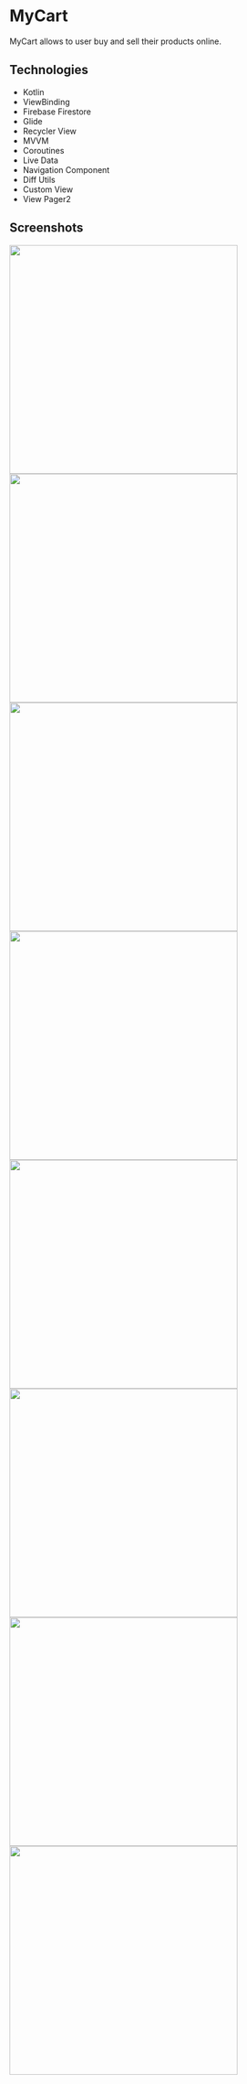 # MyCart

MyCart allows to user buy and sell their products online.


## Technologies

* Kotlin
* ViewBinding
* Firebase Firestore
* Glide
* Recycler View
* MVVM
* Coroutines
* Live Data
* Navigation Component
* Diff Utils
* Custom View
* View Pager2

## Screenshots

<img src="https://user-images.githubusercontent.com/89382842/182802833-6c08e887-adfc-4c10-822e-d253bcb105c0.png" height="400"> <img src="https://user-images.githubusercontent.com/89382842/182803023-201116dc-0af7-4267-b962-ac78dab1d664.png" height="400"> <img src="https://user-images.githubusercontent.com/89382842/182803040-d02d2e51-0dd9-4dd1-b124-f3c93eb41eb1.png" height="400"> <img src="https://user-images.githubusercontent.com/89382842/182803048-b02bff4b-34b3-4b02-b7b9-3a70ddf53ca9.png" height="400"> <img src="https://user-images.githubusercontent.com/89382842/182803086-1ea16fb5-bda7-4fc2-b1a4-79eb0a684f33.png" height="400"> <img src="https://user-images.githubusercontent.com/89382842/182803062-093d67d1-d625-4cf6-ac9e-98bfa012769b.png" height="400"> <img src="https://user-images.githubusercontent.com/89382842/182803094-d9fc085a-d154-4098-b93a-21d55226e3e7.png" height="400">  <img src="https://user-images.githubusercontent.com/89382842/182804983-0b6ea658-438a-416b-9284-ca7c8eb379f2.png" height="400">

